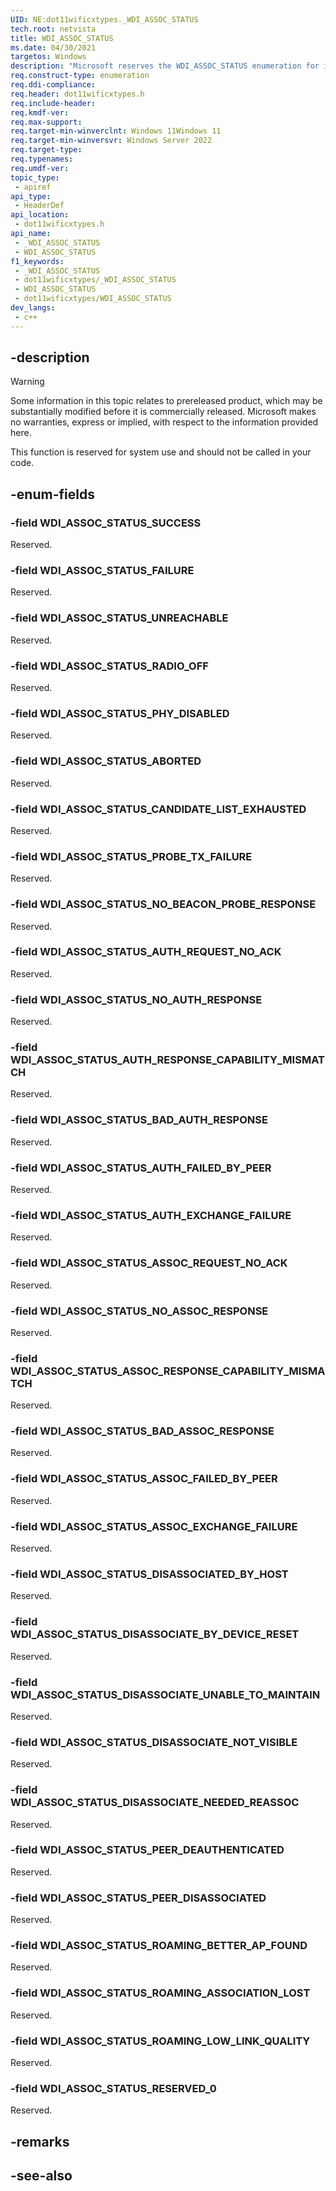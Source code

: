 ```yaml
---
UID: NE:dot11wificxtypes._WDI_ASSOC_STATUS
tech.root: netvista
title: WDI_ASSOC_STATUS
ms.date: 04/30/2021
targetos: Windows
description: "Microsoft reserves the WDI_ASSOC_STATUS enumeration for internal use only. Don't use this enumeration in your code."
req.construct-type: enumeration
req.ddi-compliance: 
req.header: dot11wificxtypes.h
req.include-header: 
req.kmdf-ver: 
req.max-support: 
req.target-min-winverclnt: Windows 11Windows 11
req.target-min-winversvr: Windows Server 2022
req.target-type: 
req.typenames: 
req.umdf-ver: 
topic_type:
 - apiref
api_type:
 - HeaderDef
api_location:
 - dot11wificxtypes.h
api_name:
 - _WDI_ASSOC_STATUS
 - WDI_ASSOC_STATUS
f1_keywords:
 - _WDI_ASSOC_STATUS
 - dot11wificxtypes/_WDI_ASSOC_STATUS
 - WDI_ASSOC_STATUS
 - dot11wificxtypes/WDI_ASSOC_STATUS
dev_langs:
 - c++
---
```


## -description

> [!WARNING]
> Some information in this topic relates to prereleased product, which may be substantially modified before it is commercially released. Microsoft makes no warranties, express or implied, with respect to the information provided here.

This function is reserved for system use and should not be called in your code.

## -enum-fields

### -field WDI_ASSOC_STATUS_SUCCESS

Reserved.

### -field WDI_ASSOC_STATUS_FAILURE

Reserved.

### -field WDI_ASSOC_STATUS_UNREACHABLE

Reserved.

### -field WDI_ASSOC_STATUS_RADIO_OFF

Reserved.

### -field WDI_ASSOC_STATUS_PHY_DISABLED

Reserved.

### -field WDI_ASSOC_STATUS_ABORTED

Reserved.

### -field WDI_ASSOC_STATUS_CANDIDATE_LIST_EXHAUSTED

Reserved.

### -field WDI_ASSOC_STATUS_PROBE_TX_FAILURE

Reserved.

### -field WDI_ASSOC_STATUS_NO_BEACON_PROBE_RESPONSE

Reserved.

### -field WDI_ASSOC_STATUS_AUTH_REQUEST_NO_ACK

Reserved.

### -field WDI_ASSOC_STATUS_NO_AUTH_RESPONSE

Reserved.

### -field WDI_ASSOC_STATUS_AUTH_RESPONSE_CAPABILITY_MISMATCH

Reserved.

### -field WDI_ASSOC_STATUS_BAD_AUTH_RESPONSE

Reserved.

### -field WDI_ASSOC_STATUS_AUTH_FAILED_BY_PEER

Reserved.

### -field WDI_ASSOC_STATUS_AUTH_EXCHANGE_FAILURE

Reserved.

### -field WDI_ASSOC_STATUS_ASSOC_REQUEST_NO_ACK

Reserved.

### -field WDI_ASSOC_STATUS_NO_ASSOC_RESPONSE

Reserved.

### -field WDI_ASSOC_STATUS_ASSOC_RESPONSE_CAPABILITY_MISMATCH

Reserved.

### -field WDI_ASSOC_STATUS_BAD_ASSOC_RESPONSE

Reserved.

### -field WDI_ASSOC_STATUS_ASSOC_FAILED_BY_PEER

Reserved.

### -field WDI_ASSOC_STATUS_ASSOC_EXCHANGE_FAILURE

Reserved.

### -field WDI_ASSOC_STATUS_DISASSOCIATED_BY_HOST

Reserved.

### -field WDI_ASSOC_STATUS_DISASSOCIATE_BY_DEVICE_RESET

Reserved.

### -field WDI_ASSOC_STATUS_DISASSOCIATE_UNABLE_TO_MAINTAIN

Reserved.

### -field WDI_ASSOC_STATUS_DISASSOCIATE_NOT_VISIBLE

Reserved.

### -field WDI_ASSOC_STATUS_DISASSOCIATE_NEEDED_REASSOC

Reserved.

### -field WDI_ASSOC_STATUS_PEER_DEAUTHENTICATED

Reserved.

### -field WDI_ASSOC_STATUS_PEER_DISASSOCIATED

Reserved.

### -field WDI_ASSOC_STATUS_ROAMING_BETTER_AP_FOUND

Reserved.

### -field WDI_ASSOC_STATUS_ROAMING_ASSOCIATION_LOST

Reserved.

### -field WDI_ASSOC_STATUS_ROAMING_LOW_LINK_QUALITY

Reserved.

### -field WDI_ASSOC_STATUS_RESERVED_0

Reserved.

## -remarks

## -see-also


